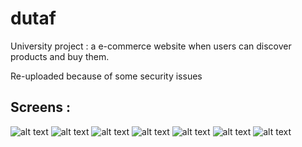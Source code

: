 # dutaf
University project : a e-commerce website when users can discover products and buy them.   

  Re-uploaded because of some security issues 


## Screens : 
   ![alt text](https://i.imgur.com/DXtH5gR.png)
   ![alt text](https://i.imgur.com/V2RYsLK.png)
   ![alt text](https://i.imgur.com/aGw47Cm.png)
   ![alt text](https://i.imgur.com/t4sjOHj.png)
   ![alt text](https://i.imgur.com/z65OvvL.png)
   ![alt text](https://i.imgur.com/qdYOm72.png)
   ![alt text](https://i.imgur.com/REYIPhk.png)


